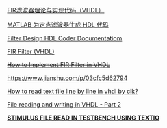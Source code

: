 [FIR滤波器理论与实现代码（VHDL）](https://zhuanlan.zhihu.com/p/27048994)

[MATLAB 为定点滤波器生成 HDL 代码](https://ww2.mathworks.cn/products/filterhdl.html)

[Filter Design HDL Coder Documentatiom](https://ww2.mathworks.cn/help/hdlfilter/index.html?s_tid=CRUX_lftnav)

[FIR Filter (VHDL)](https://www.digikey.com/eewiki/pages/viewpage.action?pageId=78086825)

~~[How to Implement FIR Filter in VHDL](https://surf-vhdl.com/how-to-implement-fir-filter-in-vhdl/)~~

https://www.jianshu.com/p/03cfc5d62794

[How to read text file line by line in vhdl by clk?](https://stackoverflow.com/questions/51386282/how-to-read-text-file-line-by-line-in-vhdl-by-clk)

[File reading and writing in VHDL - Part 2](https://vhdlguru.blogspot.com/2011/02/file-reading-and-writing-in-vhdl-part-2.html)

**[STIMULUS FILE READ IN TESTBENCH USING TEXTIO](https://vhdlwhiz.com/stimulus-file/)**